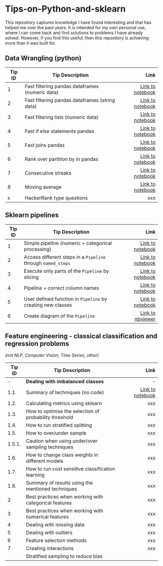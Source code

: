 # Tips-on-Python-and-sklearn

This repository captures knowledge I have found interesting and that has helped me over the past years. It is intended for my own personal use, where I can come back and find solutions to problems I have already solved. However, if you find this useful, then this repository is achieving more than it was built for. 


## Data Wrangling (python)

| Tip ID | Tip Description                                 |                                                                                                                                                 Link |
|--------|-------------------------------------------------|-----------------------------------------------------------------------------------------------------------------------------------------------------:|
| 1      | Fast filtering pandas dataframes (numeric data) |  [Link to notebook](https://github.com/JoseParrenoGarcia/Tips-on-Python-and-sklearn/blob/main/data-wrangling/fast-filtering-pandas-df-numeric.ipynb) |
| 2      | Fast filtering pandas dataframes (string data)  |   [Link to notebook](https://github.com/JoseParrenoGarcia/Tips-on-Python-and-sklearn/blob/main/data-wrangling/fast-filtering-pandas-df-string.ipynb) |
| 3      | Fast filtering lists (numeric data)             |              [Link to notebook](https://github.com/JoseParrenoGarcia/Tips-on-Python-and-sklearn/blob/main/data-wrangling/fast-filtering-lists.ipynb) |
| 4      | Fast if else statements pandas                  |               [Link to notebook](https://github.com/JoseParrenoGarcia/Tips-on-Python-and-sklearn/blob/main/data-wrangling/fast-if-else-pandas.ipynb) |
| 5      | Fast joins pandas                               |                 [Link to notebook](https://github.com/JoseParrenoGarcia/Tips-on-Python-and-sklearn/blob/main/data-wrangling/fast-pandas-joins.ipynb) |
| 6      | Rank over partition by in pandas                |                    [Link to notebook](https://github.com/JoseParrenoGarcia/Tips-on-Python-and-sklearn/blob/main/data-wrangling/pandas-ranking.ipynb) |
| 7      | Consecutive streaks                             | [Link to notebook](https://github.com/JoseParrenoGarcia/Tips-on-Python-and-sklearn/blob/main/data-wrangling/python-pandas-consecutive-streaks.ipynb) |
| 8      | Moving average                                  |             [Link to notebook](https://github.com/JoseParrenoGarcia/Tips-on-Python-and-sklearn/blob/main/data-wrangling/pandas-moving-average.ipynb) |
| x      | HackerRank type questions                       |                                                                                                                                                  xxx |

## Sklearn pipelines

| Tip ID | Tip Description                                              |                                                                                                                                                              Link |
|--------|--------------------------------------------------------------|------------------------------------------------------------------------------------------------------------------------------------------------------------------:|
| 1      | Simple pipeline (numeric + categorical processing)           |                             [Link to notebook](https://github.com/JoseParrenoGarcia/Tips-on-Python-and-sklearn/blob/main/sklearn-pipelines/simple-pipeline.ipynb) |
| 2      | Access different steps in a `Pipeline` through `named_steps` |                    [Link to notebook](https://github.com/JoseParrenoGarcia/Tips-on-Python-and-sklearn/blob/main/sklearn-pipelines/access-steps-in-pipeline.ipynb) |
| 3      | Execute only parts of the `Pipeline` by slicing              |                 [Link to notebook](https://github.com/JoseParrenoGarcia/Tips-on-Python-and-sklearn/blob/main/sklearn-pipelines/execute-pipeline-by-slicing.ipynb) |
| 4      | Pipeline + correct column names                              |                 [Link to notebook](https://github.com/JoseParrenoGarcia/Tips-on-Python-and-sklearn/blob/main/sklearn-pipelines/pipeline-with-correct-names.ipynb) |
| 5      | User defined function in `Pipeline` by creating new classes  |                           [Link to notebook](https://github.com/JoseParrenoGarcia/Tips-on-Python-and-sklearn/blob/main/sklearn-pipelines/udfs-in-pipelines.ipynb) |
| 6      | Create diagram of the `Pipeline`                             | [Link to nbviewer](https://nbviewer.org/github/JoseParrenoGarcia/Tips-on-Python-and-sklearn/blob/main/sklearn-pipelines/create-diagram-of-sklearn-pipeline.ipynb) |

## Feature engineering - classical classification and regression problems
*(not NLP, Computer Vision, Time Series, other)*

| Tip ID | Tip Description                                        |                                                                                                                                                               Link |
|--------|--------------------------------------------------------|-------------------------------------------------------------------------------------------------------------------------------------------------------------------:|
| -      | **Dealing with imbalanced classes**                    |                                                                                                                                                                  - |
| 1.1.   | Summary of techniques (no code)                        | [Link to notebook](https://github.com/JoseParrenoGarcia/Tips-on-Python-and-sklearn/blob/main/feature-engineering/summary-of-dealing-with-imbalanced-classes.ipynb) |
| 1.2.   | Calculating metrics using sklearn                      |                                                                                                                                                                xxx |
| 1.3.   | How to optimise the selection of probability threshold |                                                                                                                                                                xxx |
| 1.4.   | How to run stratified splitting                        |                                                                                                                                                                xxx |
| 1.5.   | How to over/under sample                               |                                                                                                                                                                xxx |
| 1.5.1. | Caution when using under/over sampling techniques      |                                                                                                                                                                xxx |
| 1.6.   | How to change class weights in different models        |                                                                                                                                                                xxx |
| 1.7.   | How to run cost sensitive classification learning      |                                                                                                                                                                xxx |
| 1.8.   | Summary of results using the mentioned techniques      |                                                                                                                                                                xxx |
| 2      | Best practices when working with categorical features  |                                                                                                                                                                xxx |
| 3      | Best practices when working with numerical features    |                                                                                                                                                                xxx |
| 4      | Dealing with missing data                              |                                                                                                                                                                xxx |
| 5      | Dealing with outliers                                  |                                                                                                                                                                xxx |
| 6      | Feature selection methods                              |                                                                                                                                                                xxx |
| 7      | Creating interactions                                  |                                                                                                                                                                xxx |
|        | Stratified sampling to reduce bias                     |                                                                                                                                                                    |



